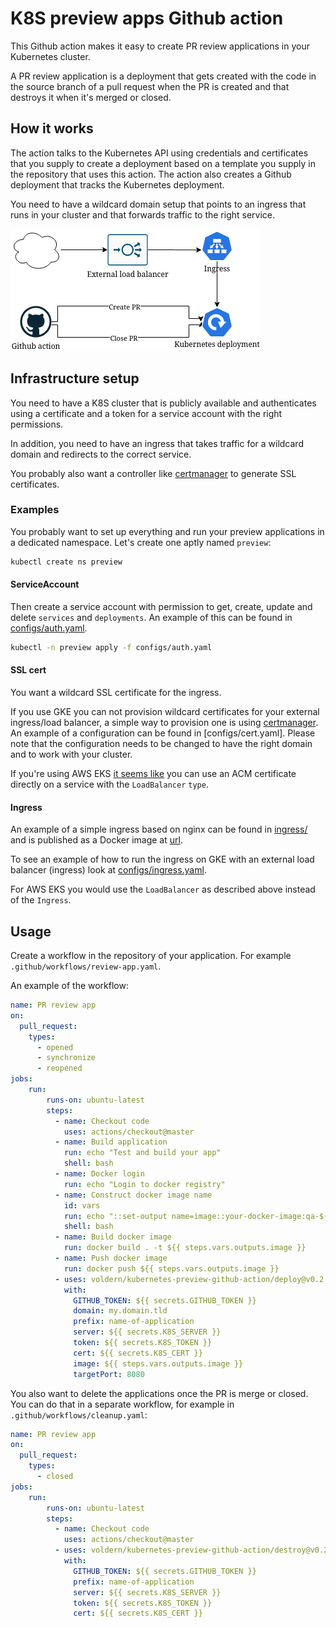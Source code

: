 # K8S preview apps Github action

This Github action makes it easy to create PR review applications in your Kubernetes cluster.

A PR review application is a deployment that gets created with the code in the source branch of a pull request when the PR is created and that destroys it when it's merged or closed.

## How it works

The action talks to the Kubernetes API using credentials and certificates that you supply to create a deployment based on a template you supply in the repository that uses this action. The action also creates a Github deployment that tracks the Kubernetes deployment.

You need to have a wildcard domain setup that points to an ingress that runs in your cluster and that forwards traffic to the right service.

![Diagram](diagram.png)

## Infrastructure setup

You need to have a K8S cluster that is publicly available and authenticates using a certificate and a token for a service account with the right permissions.

In addition, you need to have an ingress that takes traffic for a wildcard domain and redirects to the correct service.

You probably also want a controller like [certmanager](https://cert-manager.io/docs/) to generate SSL certificates.

### Examples

You probably want to set up everything and run your preview applications in a dedicated namespace. Let's create one aptly named `preview`:

``` bash
kubectl create ns preview
```

#### ServiceAccount

Then create a service account with permission to get, create, update and delete `services` and `deployments`. An example of this can be found in [configs/auth.yaml](configs/auth.yaml).

``` bash
kubectl -n preview apply -f configs/auth.yaml
```

#### SSL cert

You want a wildcard SSL certificate for the ingress.

If you use GKE you can not provision wildcard certificates for your external ingress/load balancer, a simple way to provision one is using [certmanager](https://cert-manager.io/docs/). An example of a configuration can be found in [configs/cert.yaml]. Please note that the configuration needs to be changed to have the right domain and to work with your cluster.

If you're using AWS EKS [it seems like](https://aws.amazon.com/premiumsupport/knowledge-center/terminate-https-traffic-eks-acm/) you can use an ACM certificate directly on a service with the `LoadBalancer` `type`.

#### Ingress

An example of a simple ingress based on nginx can be found in [ingress/](ingress/) and is published as a Docker image at [url](url).

To see an example of how to run the ingress on GKE with an external load balancer (ingress) look at [configs/ingress.yaml](configs/ingress.yaml).

For AWS EKS you would use the `LoadBalancer` as described above instead of the `Ingress`.

## Usage

Create a workflow in the repository of your application. For example `.github/workflows/review-app.yaml`.

An example of the workflow:

``` yaml
name: PR review app
on:
  pull_request:
    types:
      - opened
      - synchronize
      - reopened
jobs:
    run:
        runs-on: ubuntu-latest
        steps:
          - name: Checkout code
            uses: actions/checkout@master
          - name: Build application
            run: echo "Test and build your app"
            shell: bash
          - name: Docker login
            run: echo "Login to docker registry"
          - name: Construct docker image name
            id: vars
            run: echo "::set-output name=image::your-docker-image:qa-${GITHUB_SHA::8}"
            shell: bash
          - name: Build docker image
            run: docker build . -t ${{ steps.vars.outputs.image }}
          - name: Push docker image
            run: docker push ${{ steps.vars.outputs.image }}
          - uses: voldern/kubernetes-preview-github-action/deploy@v0.2.1
            with:
              GITHUB_TOKEN: ${{ secrets.GITHUB_TOKEN }}
              domain: my.domain.tld
              prefix: name-of-application
              server: ${{ secrets.K8S_SERVER }}
              token: ${{ secrets.K8S_TOKEN }}
              cert: ${{ secrets.K8S_CERT }}
              image: ${{ steps.vars.outputs.image }}
              targetPort: 8080
```

You also want to delete the applications once the PR is merge or closed. You can do that in a separate workflow, for example in `.github/workflows/cleanup.yaml`:

``` yaml
name: PR review app
on:
  pull_request:
    types:
      - closed
jobs:
    run:
        runs-on: ubuntu-latest
        steps:
          - name: Checkout code
            uses: actions/checkout@master
          - uses: voldern/kubernetes-preview-github-action/destroy@v0.2.1
            with:
              GITHUB_TOKEN: ${{ secrets.GITHUB_TOKEN }}
              prefix: name-of-application
              server: ${{ secrets.K8S_SERVER }}
              token: ${{ secrets.K8S_TOKEN }}
              cert: ${{ secrets.K8S_CERT }}
```

